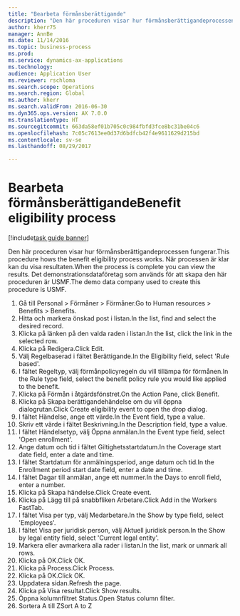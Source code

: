 ```yaml
--- 
title: "Bearbeta förmånsberättigande"
description: "Den här proceduren visar hur förmånsberättigandeprocessen fungerar."
author: kherr75
manager: AnnBe
ms.date: 11/14/2016
ms.topic: business-process
ms.prod: 
ms.service: dynamics-ax-applications
ms.technology: 
audience: Application User
ms.reviewer: rschloma
ms.search.scope: Operations
ms.search.region: Global
ms.author: kherr
ms.search.validFrom: 2016-06-30
ms.dyn365.ops.version: AX 7.0.0
ms.translationtype: HT
ms.sourcegitcommit: 663da58ef01b705c0c984fbfd3fce8bc31be04c6
ms.openlocfilehash: 7c05c7613ee0d37d6bdfcb42f4e9611629d215bd
ms.contentlocale: sv-se
ms.lasthandoff: 08/29/2017

---
```

# <a name="benefit-eligibility-process"></a><span data-ttu-id="f4165-103">Bearbeta förmånsberättigande</span><span class="sxs-lookup"><span data-stu-id="f4165-103">Benefit eligibility process</span></span>

[!include[task guide banner](../../includes/task-guide-banner.md)]

<span data-ttu-id="f4165-104">Den här proceduren visar hur förmånsberättigandeprocessen fungerar.</span><span class="sxs-lookup"><span data-stu-id="f4165-104">This procedure hows the benefit eligibility process works.</span></span> <span data-ttu-id="f4165-105">När processen är klar kan du visa resultaten.</span><span class="sxs-lookup"><span data-stu-id="f4165-105">When the process is complete you can view the results.</span></span> <span data-ttu-id="f4165-106">Det demonstrationsdataföretag som används för att skapa den här proceduren är USMF.</span><span class="sxs-lookup"><span data-stu-id="f4165-106">The demo data company used to create this procedure is USMF.</span></span>

1. <span data-ttu-id="f4165-107">Gå till Personal > Förmåner > Förmåner.</span><span class="sxs-lookup"><span data-stu-id="f4165-107">Go to Human resources > Benefits > Benefits.</span></span>
2. <span data-ttu-id="f4165-108">Hitta och markera önskad post i listan.</span><span class="sxs-lookup"><span data-stu-id="f4165-108">In the list, find and select the desired record.</span></span>
3. <span data-ttu-id="f4165-109">Klicka på länken på den valda raden i listan.</span><span class="sxs-lookup"><span data-stu-id="f4165-109">In the list, click the link in the selected row.</span></span>
4. <span data-ttu-id="f4165-110">Klicka på Redigera.</span><span class="sxs-lookup"><span data-stu-id="f4165-110">Click Edit.</span></span>
5. <span data-ttu-id="f4165-111">Välj Regelbaserad i fältet Berättigande.</span><span class="sxs-lookup"><span data-stu-id="f4165-111">In the Eligibility field, select 'Rule based'.</span></span>
6. <span data-ttu-id="f4165-112">I fältet Regeltyp, välj förmånpolicyregeln du vill tillämpa för förmånen.</span><span class="sxs-lookup"><span data-stu-id="f4165-112">In the Rule type field, select the benefit policy rule you would like applied to the benefit.</span></span>
7. <span data-ttu-id="f4165-113">Klicka på Förmån i åtgärdsfönstret.</span><span class="sxs-lookup"><span data-stu-id="f4165-113">On the Action Pane, click Benefit.</span></span>
8. <span data-ttu-id="f4165-114">Klicka på Skapa berättigandehändelse om du vill öppna dialogrutan.</span><span class="sxs-lookup"><span data-stu-id="f4165-114">Click Create eligibility event to open the drop dialog.</span></span>
9. <span data-ttu-id="f4165-115">I fältet Händelse, ange ett värde.</span><span class="sxs-lookup"><span data-stu-id="f4165-115">In the Event field, type a value.</span></span>
10. <span data-ttu-id="f4165-116">Skriv ett värde i fältet Beskrivning.</span><span class="sxs-lookup"><span data-stu-id="f4165-116">In the Description field, type a value.</span></span>
11. <span data-ttu-id="f4165-117">I fältet Händelsetyp, välj Öppna anmälan.</span><span class="sxs-lookup"><span data-stu-id="f4165-117">In the Event type field, select 'Open enrollment'.</span></span>
12. <span data-ttu-id="f4165-118">Ange datum och tid i fältet Giltighetsstartdatum.</span><span class="sxs-lookup"><span data-stu-id="f4165-118">In the Coverage start date field, enter a date and time.</span></span>
13. <span data-ttu-id="f4165-119">I fältet Startdatum för anmälningsperiod, ange datum och tid.</span><span class="sxs-lookup"><span data-stu-id="f4165-119">In the Enrollment period start date field, enter a date and time.</span></span>
14. <span data-ttu-id="f4165-120">I fältet Dagar till anmälan, ange ett nummer.</span><span class="sxs-lookup"><span data-stu-id="f4165-120">In the Days to enroll field, enter a number.</span></span>
15. <span data-ttu-id="f4165-121">Klicka på Skapa händelse.</span><span class="sxs-lookup"><span data-stu-id="f4165-121">Click Create event.</span></span>
16. <span data-ttu-id="f4165-122">Klicka på Lägg till på snabbfliken Arbetare.</span><span class="sxs-lookup"><span data-stu-id="f4165-122">Click Add in the Workers FastTab.</span></span>
17. <span data-ttu-id="f4165-123">I fältet Visa per typ, välj Medarbetare.</span><span class="sxs-lookup"><span data-stu-id="f4165-123">In the Show by type field, select 'Employees'.</span></span>
18. <span data-ttu-id="f4165-124">I fältet Visa per juridisk person, välj Aktuell juridisk person.</span><span class="sxs-lookup"><span data-stu-id="f4165-124">In the Show by legal entity field, select 'Current legal entity'.</span></span>
19. <span data-ttu-id="f4165-125">Markera eller avmarkera alla rader i listan.</span><span class="sxs-lookup"><span data-stu-id="f4165-125">In the list, mark or unmark all rows.</span></span>
20. <span data-ttu-id="f4165-126">Klicka på OK.</span><span class="sxs-lookup"><span data-stu-id="f4165-126">Click OK.</span></span>
21. <span data-ttu-id="f4165-127">Klicka på Process.</span><span class="sxs-lookup"><span data-stu-id="f4165-127">Click Process.</span></span>
22. <span data-ttu-id="f4165-128">Klicka på OK.</span><span class="sxs-lookup"><span data-stu-id="f4165-128">Click OK.</span></span>
23. <span data-ttu-id="f4165-129">Uppdatera sidan.</span><span class="sxs-lookup"><span data-stu-id="f4165-129">Refresh the page.</span></span>
24. <span data-ttu-id="f4165-130">Klicka på Visa resultat.</span><span class="sxs-lookup"><span data-stu-id="f4165-130">Click Show results.</span></span>
25. <span data-ttu-id="f4165-131">Öppna kolumnfiltret Status.</span><span class="sxs-lookup"><span data-stu-id="f4165-131">Open Status column filter.</span></span>
26. <span data-ttu-id="f4165-132">Sortera A till Z</span><span class="sxs-lookup"><span data-stu-id="f4165-132">Sort A to Z</span></span>


